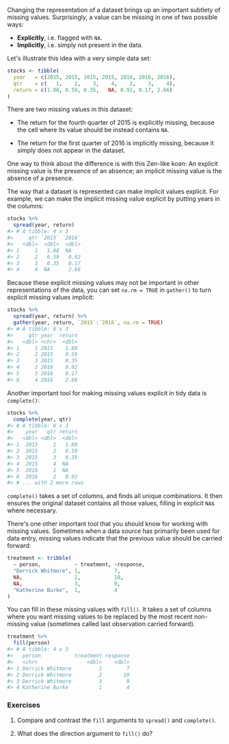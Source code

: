 
Changing the representation of a dataset brings up an important subtlety of missing values. Surprisingly, a value can be missing in one of two possible ways:

* __Explicitly__, i.e. flagged with `NA`.
* __Implicitly__, i.e. simply not present in the data.

Let's illustrate this idea with a very simple data set:


```r
stocks <- tibble(
  year   = c(2015, 2015, 2015, 2015, 2016, 2016, 2016),
  qtr    = c(   1,    2,    3,    4,    2,    3,    4),
  return = c(1.88, 0.59, 0.35,   NA, 0.92, 0.17, 2.66)
)
```

There are two missing values in this dataset:

* The return for the fourth quarter of 2015 is explicitly missing, because
  the cell where its value should be instead contains `NA`.
  
* The return for the first quarter of 2016 is implicitly missing, because it
  simply does not appear in the dataset.
  
One way to think about the difference is with this Zen-like koan: An explicit missing value is the presence of an absence; an implicit missing value is the absence of a presence.

The way that a dataset is represented can make implicit values explicit. For example, we can make the implicit missing value explicit by putting years in the columns:


```r
stocks %>% 
  spread(year, return)
#> # A tibble: 4 x 3
#>     qtr `2015` `2016`
#>   <dbl>  <dbl>  <dbl>
#> 1     1   1.88  NA   
#> 2     2   0.59   0.92
#> 3     3   0.35   0.17
#> 4     4  NA      2.66
```

Because these explicit missing values may not be important in other representations of the data, you can set `na.rm = TRUE` in `gather()` to turn explicit missing values implicit:


```r
stocks %>% 
  spread(year, return) %>% 
  gather(year, return, `2015`:`2016`, na.rm = TRUE)
#> # A tibble: 6 x 3
#>     qtr year  return
#>   <dbl> <chr>  <dbl>
#> 1     1 2015    1.88
#> 2     2 2015    0.59
#> 3     3 2015    0.35
#> 4     2 2016    0.92
#> 5     3 2016    0.17
#> 6     4 2016    2.66
```

Another important tool for making missing values explicit in tidy data is `complete()`:


```r
stocks %>% 
  complete(year, qtr)
#> # A tibble: 8 x 3
#>    year   qtr return
#>   <dbl> <dbl>  <dbl>
#> 1  2015     1   1.88
#> 2  2015     2   0.59
#> 3  2015     3   0.35
#> 4  2015     4  NA   
#> 5  2016     1  NA   
#> 6  2016     2   0.92
#> # ... with 2 more rows
```

`complete()` takes a set of columns, and finds all unique combinations. It then ensures the original dataset contains all those values, filling in explicit `NA`s where necessary.

There's one other important tool that you should know for working with missing values. Sometimes when a data source has primarily been used for data entry, missing values indicate that the previous value should be carried forward:


```r
treatment <- tribble(
  ~ person,           ~ treatment, ~response,
  "Derrick Whitmore", 1,           7,
  NA,                 2,           10,
  NA,                 3,           9,
  "Katherine Burke",  1,           4
)
```

You can fill in these missing values with `fill()`. It takes a set of columns where you want missing values to be replaced by the most recent non-missing value (sometimes called last observation carried forward).


```r
treatment %>% 
  fill(person)
#> # A tibble: 4 x 3
#>   person           treatment response
#>   <chr>                <dbl>    <dbl>
#> 1 Derrick Whitmore         1        7
#> 2 Derrick Whitmore         2       10
#> 3 Derrick Whitmore         3        9
#> 4 Katherine Burke          1        4
```

### Exercises

1.  Compare and contrast the `fill` arguments to `spread()` and `complete()`. 

1.  What does the direction argument to `fill()` do?
